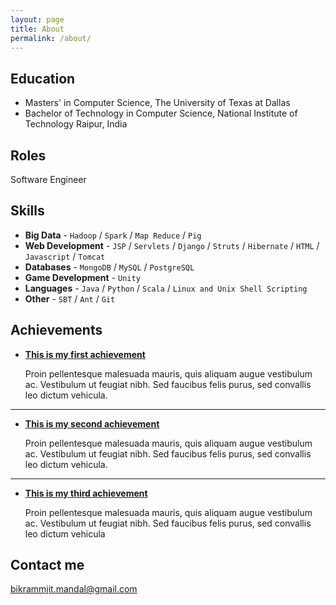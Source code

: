 ```yaml
---
layout: page
title: About
permalink: /about/
---
```




## Education

* Masters' in Computer Science, The University of Texas at Dallas
* Bachelor of Technology in Computer Science, National Institute of Technology Raipur, India

## Roles

Software Engineer

## Skills

* **Big Data** - `Hadoop` / `Spark` / `Map Reduce` / `Pig`
* **Web Development** - `JSP` / `Servlets` / `Django` / `Struts` / `Hibernate` / `HTML` / `Javascript` / `Tomcat` 
* **Databases** - `MongoDB` / `MySQL` / `PostgreSQL`
* **Game Development** - `Unity`  
* **Languages** - `Java` / `Python` / `Scala` / `Linux and Unix Shell Scripting`
* **Other** - `SBT` / `Ant` / `Git`
    
    
## Achievements


* [**This is my first achievement**](#) 
   
   Proin pellentesque malesuada mauris, quis aliquam augue vestibulum ac. Vestibulum ut feugiat nibh. Sed faucibus felis purus, sed convallis leo dictum vehicula.

***

* [**This is my second achievement**](#) 

    Proin pellentesque malesuada mauris, quis aliquam augue vestibulum ac. Vestibulum ut feugiat nibh. Sed faucibus felis purus, sed convallis leo dictum vehicula.

***

* [**This is my third achievement**](#) 

   Proin pellentesque malesuada mauris, quis aliquam augue vestibulum ac. Vestibulum ut feugiat nibh. Sed faucibus felis purus, sed convallis leo dictum vehicula


## Contact me

[bikrammjit.mandal@gmail.com](mailto:bikrammjit.mandal@gmail.com)